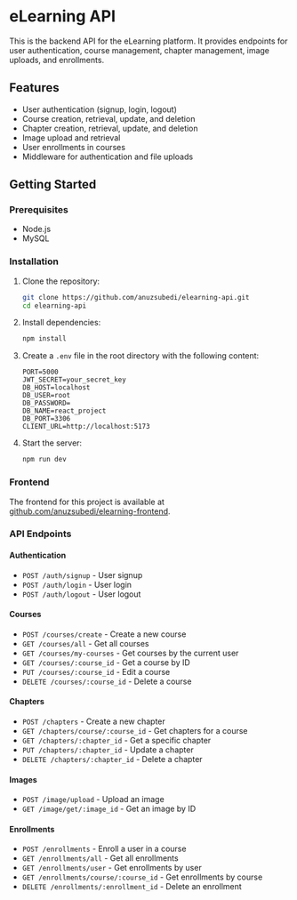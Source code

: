 # eLearning API

This is the backend API for the eLearning platform. It provides endpoints for user authentication, course management, chapter management, image uploads, and enrollments.

## Features

- User authentication (signup, login, logout)
- Course creation, retrieval, update, and deletion
- Chapter creation, retrieval, update, and deletion
- Image upload and retrieval
- User enrollments in courses
- Middleware for authentication and file uploads

## Getting Started

### Prerequisites

- Node.js
- MySQL

### Installation

1. Clone the repository:

   ```sh
   git clone https://github.com/anuzsubedi/elearning-api.git
   cd elearning-api
   ```

2. Install dependencies:

   ```sh
   npm install
   ```

3. Create a `.env` file in the root directory with the following content:

   ```env
   PORT=5000
   JWT_SECRET=your_secret_key
   DB_HOST=localhost
   DB_USER=root
   DB_PASSWORD=
   DB_NAME=react_project
   DB_PORT=3306
   CLIENT_URL=http://localhost:5173
   ```

4. Start the server:
   ```sh
   npm run dev
   ```

### Frontend

The frontend for this project is available at [github.com/anuzsubedi/elearning-frontend](https://github.com/anuzsubedi/elearning-frontend).

### API Endpoints

#### Authentication

- `POST /auth/signup` - User signup
- `POST /auth/login` - User login
- `POST /auth/logout` - User logout

#### Courses

- `POST /courses/create` - Create a new course
- `GET /courses/all` - Get all courses
- `GET /courses/my-courses` - Get courses by the current user
- `GET /courses/:course_id` - Get a course by ID
- `PUT /courses/:course_id` - Edit a course
- `DELETE /courses/:course_id` - Delete a course

#### Chapters

- `POST /chapters` - Create a new chapter
- `GET /chapters/course/:course_id` - Get chapters for a course
- `GET /chapters/:chapter_id` - Get a specific chapter
- `PUT /chapters/:chapter_id` - Update a chapter
- `DELETE /chapters/:chapter_id` - Delete a chapter

#### Images

- `POST /image/upload` - Upload an image
- `GET /image/get/:image_id` - Get an image by ID

#### Enrollments

- `POST /enrollments` - Enroll a user in a course
- `GET /enrollments/all` - Get all enrollments
- `GET /enrollments/user` - Get enrollments by user
- `GET /enrollments/course/:course_id` - Get enrollments by course
- `DELETE /enrollments/:enrollment_id` - Delete an enrollment
